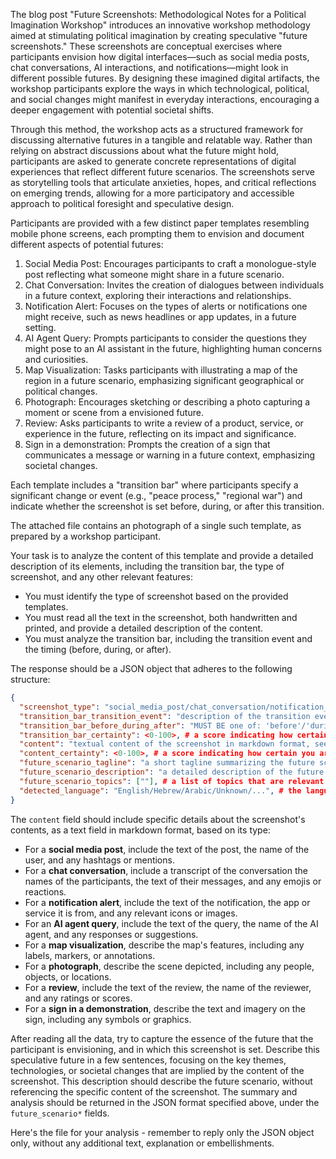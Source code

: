 The blog post "Future Screenshots: Methodological Notes for a Political Imagination Workshop" introduces an innovative workshop methodology aimed at stimulating political imagination by creating speculative "future screenshots." These screenshots are conceptual exercises where participants envision how digital interfaces—such as social media posts, chat conversations, AI interactions, and notifications—might look in different possible futures. By designing these imagined digital artifacts, the workshop participants explore the ways in which technological, political, and social changes might manifest in everyday interactions, encouraging a deeper engagement with potential societal shifts.

Through this method, the workshop acts as a structured framework for discussing alternative futures in a tangible and relatable way. Rather than relying on abstract discussions about what the future might hold, participants are asked to generate concrete representations of digital experiences that reflect different future scenarios. The screenshots serve as storytelling tools that articulate anxieties, hopes, and critical reflections on emerging trends, allowing for a more participatory and accessible approach to political foresight and speculative design.

Participants are provided with a few distinct paper templates resembling mobile phone screens, each prompting them to envision and document different aspects of potential futures:​
1. Social Media Post: Encourages participants to craft a monologue-style post reflecting what someone might share in a future scenario.​
2. Chat Conversation: Invites the creation of dialogues between individuals in a future context, exploring their interactions and relationships.​
3. Notification Alert: Focuses on the types of alerts or notifications one might receive, such as news headlines or app updates, in a future setting.​
4. AI Agent Query: Prompts participants to consider the questions they might pose to an AI assistant in the future, highlighting human concerns and curiosities.​
5. Map Visualization: Tasks participants with illustrating a map of the region in a future scenario, emphasizing significant geographical or political changes.​
6. Photograph: Encourages sketching or describing a photo capturing a moment or scene from a envisioned future.​
7. Review: Asks participants to write a review of a product, service, or experience in the future, reflecting on its impact and significance.​
8. Sign in a demonstration: Prompts the creation of a sign that communicates a message or warning in a future context, emphasizing societal changes.​

Each template includes a "transition bar" where participants specify a significant change or event (e.g., "peace process," "regional war") and indicate whether the screenshot is set before, during, or after this transition. 

The attached file contains an photograph of a single such template, as prepared by a workshop participant. 

Your task is to analyze the content of this template and provide a detailed description of its elements, including the transition bar, the type of screenshot, and any other relevant features:
- You must identify the type of screenshot based on the provided templates.
- You must read all the text in the screenshot, both handwritten and printed, and provide a detailed description of the content.
- You must analyze the transition bar, including the transition event and the timing (before, during, or after).

The response should be a JSON object that adheres to the following structure:

```json
{
  "screenshot_type": "social_media_post/chat_conversation/notification_alert/ai_agent_query/map_visualization/photograph/review/sign_in_a_demonstration/unclear",
  "transition_bar_transition_event": "description of the transition event",
  "transition_bar_before_during_after": "MUST BE one of: 'before'/'during'/'after'/'unclear'",
  "transition_bar_certainty": <0-100>, # a score indicating how certain you are with your understanding of the written text and the before/during/after selection. 100 is very certain, 0 is not certain at all or no text or markings were decipherable.
  "content": "textual content of the screenshot in markdown format, see below for details",
  "content_certainty": <0-100>, # a score indicating how certain you are with your understanding of the written text of the content. 100 is very certain, 0 is not certain at all or no text or markings were decipherable.
  "future_scenario_tagline": "a short tagline summarizing the future scenario depicted in the screenshot",
  "future_scenario_description": "a detailed description of the future scenario depicted in the screenshot, including key themes, technologies, or societal changes",
  "future_scenario_topics": [""], # a list of topics that are relevant to the future scenario, such as 'AI', 'social media', 'politics', 'environment', etc.
  "detected_language": "English/Hebrew/Arabic/Unknown/...", # the language of the text in the screenshot, if detected, or "Unknown" if no language is detected.
}
```

The `content` field should include specific details about the screenshot's contents, as a text field in markdown format, based on its type:
- For a **social media post**, include the text of the post, the name of the user, and any hashtags or mentions.
- For a **chat conversation**, include a transcript of the conversation the names of the participants, the text of their messages, and any emojis or reactions.
- For a **notification alert**, include the text of the notification, the app or service it is from, and any relevant icons or images.
- For an **AI agent query**, include the text of the query, the name of the AI agent, and any responses or suggestions.
- For a **map visualization**, describe the map's features, including any labels, markers, or annotations.
- For a **photograph**, describe the scene depicted, including any people, objects, or locations.
- For a **review**, include the text of the review, the name of the reviewer, and any ratings or scores.
- For a **sign in a demonstration**, describe the text and imagery on the sign, including any symbols or graphics.

After reading all the data, try to capture the essence of the future that the participant is envisioning, and in which this screenshot is set.
Describe this speculative future in a few sentences, focusing on the key themes, technologies, or societal changes that are implied by the content of the screenshot.
This description should describe the future scenario, without referencing the specific content of the screenshot. 
The summary and analysis should be returned in the JSON format specified above, under the `future_scenario*` fields.

Here's the file for your analysis - remember to reply only the JSON object only, without any additional text, explanation or embellishments.